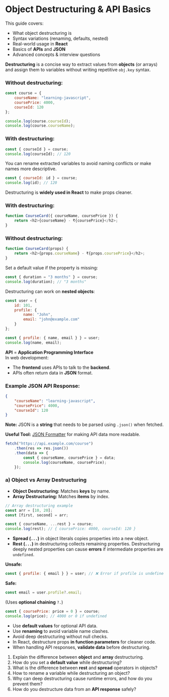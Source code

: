 # Object Destructuring & API Basics

This guide covers:
- What object destructuring is
- Syntax variations (renaming, defaults, nested)
- Real-world usage in **React**
- Basics of **APIs** and **JSON**
- Advanced concepts & interview questions

**Destructuring** is a concise way to extract values from **objects** (or arrays) and assign them to variables without writing repetitive `obj.key` syntax.

### Without destructuring:
```javascript
const course = {
    courseName: "learning-javascript",
    coursePrice: 4000,
    courseId: 120
};

console.log(course.courseId);
console.log(course.courseName);
```

### With destructuring:
```javascript
const { courseId } = course;
console.log(courseId); // 120
```

You can rename extracted variables to avoid naming conflicts or make names more descriptive.

```javascript
const { courseId: id } = course;
console.log(id); // 120
```

Destructuring is **widely used in React** to make props cleaner.

### With destructuring:
```javascript
function CourseCard({ courseName, coursePrice }) {
    return <h2>{courseName} - ₹{coursePrice}</h2>;
}
```

### Without destructuring:
```javascript
function CourseCard(props) {
    return <h2>{props.courseName} - ₹{props.coursePrice}</h2>;
}
```

Set a default value if the property is missing:

```javascript
const { duration = "3 months" } = course;
console.log(duration); // "3 months"
```

Destructuring can work on **nested objects**:

```javascript
const user = {
    id: 101,
    profile: {
        name: "John",
        email: "john@example.com"
    }
};

const { profile: { name, email } } = user;
console.log(name, email);
```

**API** = **Application Programming Interface**  
In web development:
- The **frontend** uses APIs to talk to the **backend**.
- APIs often return data in **JSON** format.

### Example JSON API Response:
```json
{
    "courseName": "learning-javascript",
    "coursePrice": 4000,
    "courseId": 120
}
```

**Note:** JSON is a **string** that needs to be parsed using `.json()` when fetched.

**Useful Tool:** [JSON Formatter](https://jsonformatter.org/) for making API data more readable.

```javascript
fetch("https://api.example.com/course")
    .then(res => res.json())
    .then(data => {
        const { courseName, coursePrice } = data;
        console.log(courseName, coursePrice);
    });
```

### a) Object vs Array Destructuring
- **Object Destructuring:** Matches **keys** by name.
- **Array Destructuring:** Matches **items** by index.

```javascript
// Array destructuring example
const arr = [10, 20];
const [first, second] = arr;
```
```javascript
const { courseName, ...rest } = course;
console.log(rest); // { coursePrice: 4000, courseId: 120 }
```
- **Spread (`...`)** in object literals copies properties into a new object.
- **Rest (`...`)** in destructuring collects remaining properties.
Destructuring deeply nested properties can cause **errors** if intermediate properties are `undefined`.

**Unsafe:**
```javascript
const { profile: { email } } = user; // ❌ Error if profile is undefined
```

**Safe:**
```javascript
const email = user.profile?.email;
```
(Uses **optional chaining** `?.`)
```javascript
const { coursePrice: price = 0 } = course;
console.log(price); // 4000 or 0 if undefined
```
- Use **default values** for optional API data.
- Use **renaming** to avoid variable name clashes.
- Avoid deep destructuring without null checks.
- In React, destructure props **in function parameters** for cleaner code.
- When handling API responses, **validate data** before destructuring.
1. Explain the difference between **object** and **array** destructuring.
2. How do you set a **default value** while destructuring?
3. What is the difference between **rest** and **spread** operators in objects?
4. How to rename a variable while destructuring an object?
5. Why can deep destructuring cause runtime errors, and how do you prevent them?
6. How do you destructure data from an **API response** safely?
